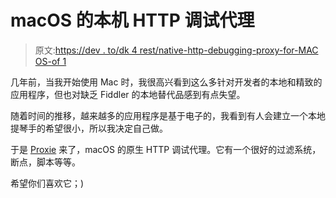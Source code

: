 # macOS 的本机 HTTP 调试代理

> 原文:[https://dev . to/dk 4 rest/native-http-debugging-proxy-for-MAC OS-of 1](https://dev.to/dk4rest/native-http-debugging-proxy-for-macos-of1)

几年前，当我开始使用 Mac 时，我很高兴看到这么多针对开发者的本地和精致的应用程序，但也对缺乏 Fiddler 的本地替代品感到有点失望。

随着时间的推移，越来越多的应用程序是基于电子的，我看到有人会建立一个本地提琴手的希望很小，所以我决定自己做。

于是 [Proxie](https://proxie.app/) 来了，macOS 的原生 HTTP 调试代理。它有一个很好的过滤系统，断点，脚本等等。

希望你们喜欢它；)